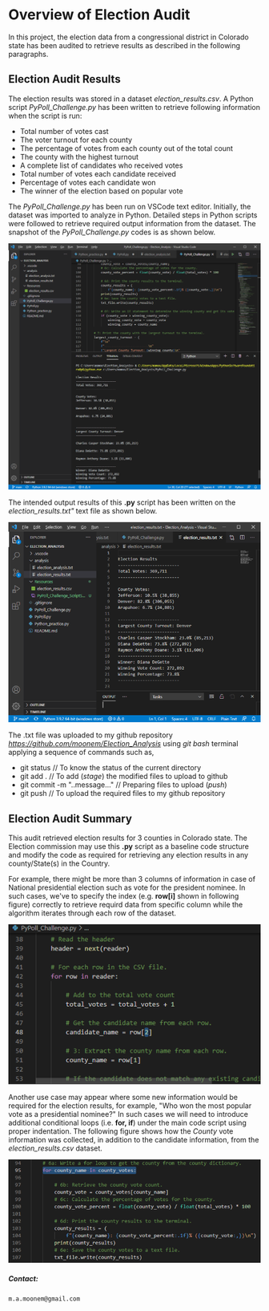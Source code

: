 # Overview of Election Audit

In this project, the election data from a congressional district in Colorado state has been audited to retrieve results as described in the following paragraphs.

## Election Audit Results

The election results was stored in a dataset *election_results.csv*. A Python script *PyPoll_Challenge.py* has been written to retrieve following information when the script is run: 

  - Total number of votes cast
  - The voter turnout for each county
  - The percentage of votes from each county out of the total count
  - The county with the highest turnout
  - A complete list of candidates who received votes
  - Total number of votes each candidate received
  - Percentage of votes each candidate won
  - The winner of the election based on popular vote

The *PyPoll_Challenge.py* has been run on VSCode text editor. Initially, the dataset was imported to analyze in Python. Detailed steps in Python scripts were followed to retrieve required output information from the dataset. The snapshot of the *PyPoll_Challenge.py* codes is as shown below.

![PyPoll_Challene.py](/Resources/PyPoll_Challenge_ScriptSnapshot.png)

The intended output results of this **.py** script has been written on the *election_results.txt"* text file as shown below. 

![election_results.txt](/Resources/election_results_textFilesSnapshot.png)

The .txt file was uploaded to my github repository *https://github.com/moonem/Election_Analysis* using *git bash* terminal applying a sequence of commands such as,

  - git status  // To know the status of the current directory
  - git add .   // To add (*stage*) the modified files to upload to github
  - git commit -m "..message..."  // Preparing files to upload (*push*)
  - git push    // To upload the required files to my github repository

## Election Audit Summary

This audit retrieved election results for 3 counties in Colorado state. The Election commission may use this **.py** script as a baseline code structure and modify the code as required for retrieving any election results in any county/State(s) in the Country. 

For example, there might be more than 3 columns of information in case of National presidential election such as vote for the president nominee. In such cases, we've to specify the index (e.g. **row[i]** shown in following figure) correctly to retrieve requird data from specific column while the algorithm iterates through each row of the dataset.

![election_results.txt](/Resources/columnSectionSnapshot.png)

Another use case may appear where some new information would be required for the election results, for example, "Who won the most popular vote as a presidential nominee?" In such cases we will need to introduce additional conditional loops (i.e. **for, if**) under the main code script using proper indentation. The following figure shows how the *County* vote information was collected, in addition to the candidate information, from the *election_results.csv*  dataset.

![election_results.txt](/Resources/retrieve_new_items_Snapshot.png)


##### Contact:
    m.a.moonem@gmail.com
